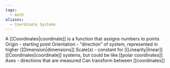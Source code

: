 ```yaml
---
tags:
  - math
aliases:
  - Coordinate Systems
---
```

A [[Coordinates|coordinate]] is a function that assigns numbers to points
Origin - starting point
Orientation - "direction" of system, represented in higher [[Dimension|dimensions]]
Scale(s) - constant for [[Linearity|linear]] [[Coordinates|coordinate]] systems, but could be like [[polar coordinates]]
Axes - directions that are measured
Can transform between [[coordinates]]
